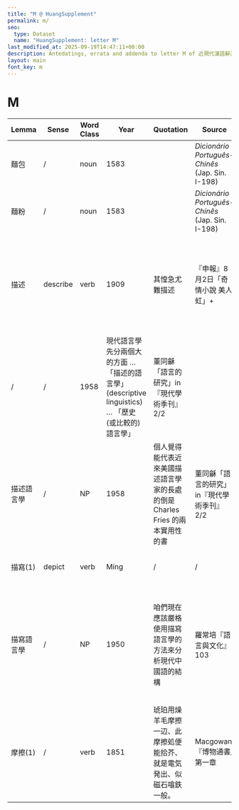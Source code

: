 ```yaml
---
title: "M @ HuangSupplement"
permalink: m/
seo:
  type: Dataset
  name: "HuangSupplement: letter M"
last_modified_at: 2025-09-19T14:47:11+00:00
description: Antedatings, errata and addenda to letter M of 近現代漢語辭源
layout: main
font_key: m
---
```

# M

<!-- Anything not in the table must be before this comment. -->

Lemma|Sense|Word Class|Year|Quotation|Source|Note|
---|---|---|---|---|---|---|
麵包|/|noun|1583||_Dicionário Português-Chinês_ (Jap. Sin. I-198)||
麵粉|/|noun|1583||_Dicionário Português-Chinês_ (Jap. Sin. I-198)||
描述|describe|verb|1909|其惶急尤難描述|『申報』8月2日「奇情小說 美人虹」+|not in 王雲五大辭典 & 國語辭典; very slowly took over the sense of 'describe' from [描寫(2)](https://t18d.github.io/HuangSupplement/obsolete/#:~:text=描寫(2))|
|/|/|1958|現代語言學先分兩個大的方面 … 「描述的語言學」(descriptive linguistics) … 「歷史 (或比較的) 語言學」|董同龢「語言的研究」in『現代學術季刊』2/2||
描述語言學|/|NP|1958|個人覺得能代表近來美國描述語言學家的長處的倒是 Charles Fries 的兩本實用性的書|董同龢「語言的研究」in『現代學術季刊』2/2|the accurate translation of 'descriptive linguistics'|
描寫(1)|depict|verb|Ming|/|/|the word's only current sense|
描寫語言學|/|NP|1950|咱們現在應該嚴格使用描寫語言學的方法來分析現代中國語的結構|羅常培『語言與文化』103|fossilised use of the obsolete [描寫(2)](https://t18d.github.io/HuangSupplement/obsolete/#:~:text=描寫(2)) & no longer an accurate translation of 'descriptive linguistics'; cf. s.v. 描述語言學|
摩擦(1)|/|verb|1851|琥珀用燥羊毛摩擦一辺、此摩擦処便能拾芥、就是電気発出、似磁石噏鉄一般。|Macgowan『博物通書』第一章||
